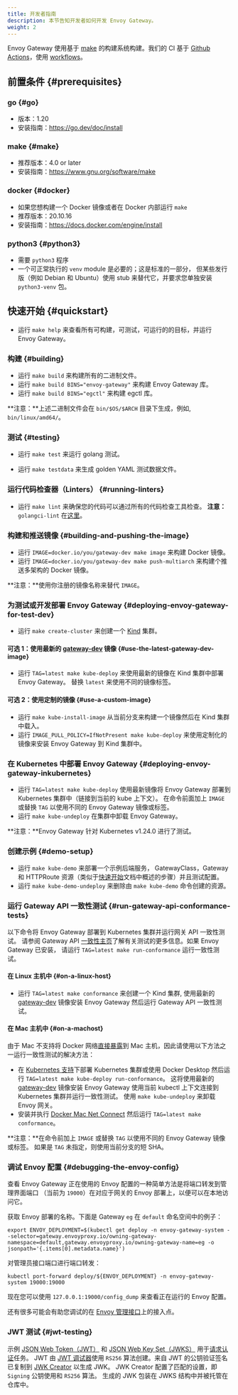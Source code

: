 ```yaml
---
title: 开发者指南
description: 本节告知开发者如何开发 Envoy Gateway。
weight: 2
---
```


Envoy Gateway 使用基于 [make][] 的构建系统构建。我们的 CI 基于 [Github Actions][]，使用 [workflows][]。

## 前置条件 {#prerequisites}

### go {#go}

* 版本：1.20
* 安装指南：https://go.dev/doc/install

### make {#make}

* 推荐版本：4.0 or later
* 安装指南：https://www.gnu.org/software/make

### docker {#docker}

* 如果您想构建一个 Docker 镜像或者在 Docker 内部运行 `make`
* 推荐版本：20.10.16
* 安装指南：https://docs.docker.com/engine/install

### python3 {#python3}

* 需要 `python3` 程序
* 一个可正常执行的 `venv` module 是必要的；这是标准的一部分，
  但某些发行版（例如 Debian 和 Ubuntu）使用 stub 来替代它，并要求您单独安装 `python3-venv` 包。

## 快速开始 {#quickstart}

* 运行 `make help` 来查看所有可构建，可测试，可运行的的目标，并运行 Envoy Gateway。

### 构建 {#building}

* 运行 `make build` 来构建所有的二进制文件。
* 运行 `make build BINS="envoy-gateway"` 来构建 Envoy Gateway 库。
* 运行 `make build BINS="egctl"` 来构建 egctl 库。

**注意：**上述二进制文件会在 `bin/$OS/$ARCH` 目录下生成，例如, `bin/linux/amd64/`。

### 测试 {#testing}

* 运行 `make test` 来运行 golang 测试。

* 运行 `make testdata` 来生成 golden YAML 测试数据文件。

### 运行代码检查器（Linters） {#running-linters}

* 运行 `make lint` 来确保您的代码可以通过所有的代码检查工具检查。
**注意：**`golangci-lint` 在[这里](https://github.com/envoyproxy/gateway/blob/main/tools/linter/golangci-lint/.golangci.yml)。

### 构建和推送镜像 {#building-and-pushing-the-image}

* 运行 `IMAGE=docker.io/you/gateway-dev make image` 来构建 Docker 镜像。
* 运行 `IMAGE=docker.io/you/gateway-dev make push-multiarch` 来构建个推送多架构的 Docker 镜像。

**注意：**使用你注册的镜像名称来替代 `IMAGE`。

### 为测试或开发部署 Envoy Gateway {#deploying-envoy-gateway-for-test-dev}

* 运行 `make create-cluster` 来创建一个 [Kind][] 集群。

#### 可选 1：使用最新的 [gateway-dev][] 镜像 {#use-the-latest-gateway-dev-image}

* 运行 `TAG=latest make kube-deploy` 来使用最新的镜像在 Kind 集群中部署 Envoy Gateway。
  替换 `latest` 来使用不同的镜像标签。

#### 可选 2：使用定制的镜像 {#use-a-custom-image}

* 运行 `make kube-install-image` 从当前分支来构建一个镜像然后在 Kind 集群中载入。
* 运行 `IMAGE_PULL_POLICY=IfNotPresent make kube-deploy` 来使用定制化的镜像来安装 Envoy Gateway 到 Kind 集群中。

### 在 Kubernetes 中部署 Envoy Gateway {#deploying-envoy-gateway-inkubernetes}

* 运行 `TAG=latest make kube-deploy` 使用最新镜像将 Envoy Gateway 部署到 Kubernetes 集群中（链接到当前的 kube 上下文）。
  在命令前面加上 `IMAGE` 或替换 `TAG` 以使用不同的 Envoy Gateway 镜像或标签。
* 运行 `make kube-undeploy` 在集群中卸载 Envoy Gateway。

**注意：**Envoy Gateway 针对 Kubernetes v1.24.0 进行了测试。

### 创建示例 {#demo-setup}

* 运行 `make kube-demo` 来部署一个示例后端服务，
  GatewayClass，Gateway 和 HTTPRoute 资源（类似于[快速开始][]文档中概述的步骤）并且测试配置。
* 运行 `make kube-demo-undeploy` 来删除由 `make kube-demo` 命令创建的资源。

### 运行 Gateway API 一致性测试 {#run-gateway-api-conformance-tests}

以下命令将 Envoy Gateway 部署到 Kubernetes 集群并运行网关 API 一致性测试。
请参阅 Gateway API [一致性主页][]了解有关测试的更多信息。如果 Envoy Gateway 已安装，
请运行 `TAG=latest make run-conformance` 运行一致性测试。

#### 在 Linux 主机中 {#on-a-linux-host}

* 运行 `TAG=latest make conformance` 来创建一个 Kind 集群, 使用最新的 [gateway-dev][] 镜像安装 Envoy Gateway
  然后运行 Gateway API 一致性测试。

#### 在 Mac 主机中 {#on-a-machost}

由于 Mac 不支持将 Docker 网络[直接暴露][]到 Mac 主机，因此请使用以下方法之一运行一致性测试的解决方法：

* 在 [Kubernetes 支持][]下部署 Kubernetes 集群或使用 Docker Desktop 然后运行
  `TAG=latest make kube-deploy run-conformance`。
  这将使用最新的 [gateway-dev][] 镜像安装 Envoy Gateway 使用当前 kubectl 上下文连接到 Kubernetes 集群并运行一致性测试。
  使用 `make kube-undeploy` 来卸载 Envoy 网关。
* 安装并执行 [Docker Mac Net Connect][mac_connect] 然后运行 `TAG=latest make conformance`。

**注意：**在命令前加上 `IMAGE` 或替换 `TAG` 以使用不同的 Envoy Gateway 镜像或标签。
如果是 `TAG` 未指定，则使用当前分支的短 SHA。

### 调试 Envoy 配置 {#debugging-the-envoy-config}

查看 Envoy Gateway 正在使用的 Envoy 配置的一种简单方法是将端口转发到管理界面端口
（当前为 `19000`）在对应于网关的 Envoy 部署上，以便可以在本地访问它。

获取 Envoy 部署的名称。下面是 Gateway `eg` 在 `default` 命名空间中的例子：

```shell
export ENVOY_DEPLOYMENT=$(kubectl get deploy -n envoy-gateway-system --selector=gateway.envoyproxy.io/owning-gateway-namespace=default,gateway.envoyproxy.io/owning-gateway-name=eg -o jsonpath='{.items[0].metadata.name}')
```

对管理员接口端口进行端口转发：

```shell
kubectl port-forward deploy/${ENVOY_DEPLOYMENT} -n envoy-gateway-system 19000:19000
```

现在您可以使用 `127.0.0.1:19000/config_dump` 来查看正在运行的 Envoy 配置。

还有很多可能会有助您调试的在 [Envoy 管理接口][]上的接入点。

### JWT 测试 {#jwt-testing}

示例 [JSON Web Token（JWT）][jwt] 和 [JSON Web Key Set（JWKS）][jwks] 用于[请求认证][]任务。
JWT 由 [JWT 调试器][]使用 `RS256` 算法创建。来自 JWT 的公钥验证签名已复制到 [JWK Creator][] 以生成 JWK。
JWK Creator 配置了匹配的设置，即 `Signing` 公钥使用和 `RS256` 算法。
生成的 JWK 包装在 JWKS 结构中并被托管在仓库中。

[快速开始]: https://gateway.envoyproxy.io/zh/latest/task/quickstart
[make]: https://www.gnu.org/software/make/
[Github Actions]: https://docs.github.com/en/actions
[workflows]: https://github.com/envoyproxy/gateway/tree/main/.github/workflows
[Kind]: https://kind.sigs.k8s.io/
[一致性主页]: https://gateway-api.sigs.k8s.io/concepts/conformance/
[直接暴露]: https://kind.sigs.k8s.io/docs/user/loadbalancer/
[Kubernetes 支持]: https://docs.docker.com/desktop/kubernetes/
[gateway-dev]: https://hub.docker.com/r/envoyproxy/gateway-dev/tags
[mac_connect]: https://github.com/chipmk/docker-mac-net-connect
[Envoy 管理接口]: https://www.envoyproxy.io/docs/envoy/latest/operations/admin#operations-admin-interface
[jwt]: https://tools.ietf.org/html/rfc7519
[jwks]: https://tools.ietf.org/html/rfc7517
[请求认证]: ../tasks/security/jwt-authentication
[JWT 调试器]: https://jwt.io/
[JWK Creator]: https://russelldavies.github.io/jwk-creator/
